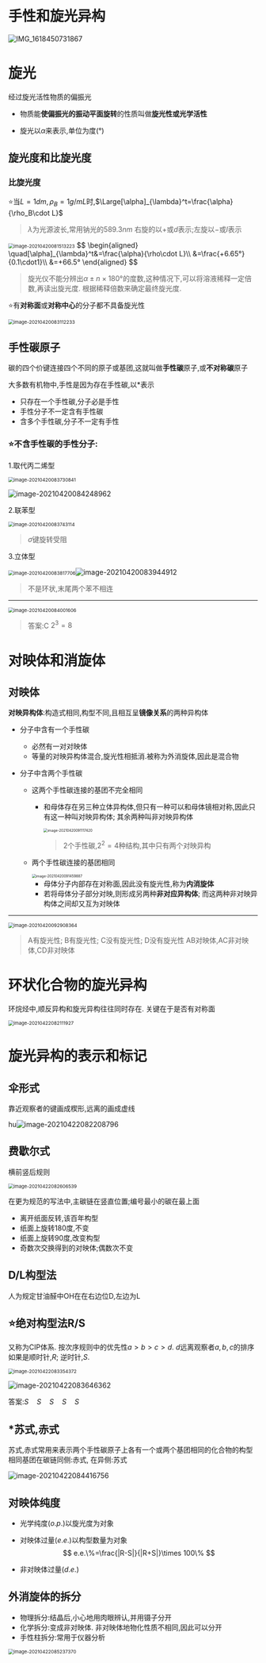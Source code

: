 

# 手性和旋光异构

![IMG_1618450731867](IMG_1618450731867-1619181673901.jpg)

# 旋光

经过旋光活性物质的偏振光

+  物质能**使偏振光的振动平面旋转**的性质叫做**旋光性或光学活性**

+  旋光以$\alpha$来表示,单位为度(°)

## 旋光度和比旋光度

### 比旋光度

:star:当$L=1dm,\rho_B=1g/mL$时,$\Large[\alpha]_{\lambda}^t=\frac{\alpha}{\rho_B\cdot L}$

>  $\lambda$为光源波长,常用钠光的$589.3nm$
>  右旋的以$+$或$d$表示;左旋以$-$或$l$表示

<img src="image-20210420081513223.png" alt="image-20210420081513223" style="zoom:67%;" />
$$
\begin{aligned}
\quad[\alpha]_{\lambda}^t&=\frac{\alpha}{\rho\cdot L}\\
&=\frac{+6.65°}{0.1\cdot1}\\
&=+66.5°
\end{aligned}
$$

>  旋光仪不能分辨出$\alpha\pm n\times180°$的度数,这种情况下,可以将溶液稀释一定倍数,再读出旋光度. 根据稀释倍数来确定最终旋光度.

:star:有**对称面**或**对称中心**的分子都不具备旋光性

<img src="image-20210420083112233.png" alt="image-20210420083112233" style="zoom:67%;" />

## 手性碳原子

碳的四个价键连接四个不同的原子或基团,这就叫做**手性碳**原子,或**不对称碳**原子

大多数有机物中,手性是因为存在手性碳,以*表示

+  只存在一个手性碳,分子必是手性
+  手性分子不一定含有手性碳
+  含多个手性碳,分子不一定有手性

### :star:**不含手性碳的手性分子**:

1.取代丙二烯型

<img src="image-20210420083730841.png" alt="image-20210420083730841" style="zoom:67%;" />

![image-20210420084248962](image-20210420084248962.png)



2.联苯型

<img src="image-20210420083743114.png" alt="image-20210420083743114" style="zoom:67%;" />

>  $\sigma$键旋转受阻

3.立体型

<img src="image-20210420083817706.png" alt="image-20210420083817706" style="zoom:67%;" />![image-20210420083944912](image-20210420083944912.png)

>  不是环状,末尾两个苯不相连

---

<img src="image-20210420084001606.png" alt="image-20210420084001606" style="zoom:67%;" />

>  答案:C
>  $2^3=8$

# 对映体和消旋体

## 对映体

**对映异构体**:构造式相同,构型不同,且相互呈**镜像关系**的两种异构体

+  分子中含有一个手性碳
   +  必然有一对对映体
   +  等量的对映异构体混合,旋光性相抵消.被称为外消旋体,因此是混合物

+  分子中含两个手性碳

   +  这两个手性碳连接的基团不完全相同

      +  和母体存在另三种立体异构体,但只有一种可以和母体镜相对称,因此只有这一种叫对映异构体; 其余两种叫非对映异构体

         <img src="image-20210420091117420.png" alt="image-20210420091117420" style="zoom:50%;" />

         >  2个手性碳,$2^2=4$种结构,其中只有两个对映异构

   +  两个手性碳连接的基团相同

      <img src="image-20210420091459887.png" alt="image-20210420091459887" style="zoom:50%;" />

      +  母体分子内部存在对称面,因此没有旋光性,称为**内消旋体**
      +  若将母体分子部分对映,则形成另两种**非对应异构体**; 而这两种非对映异构体之间却又互为对映体

---

<img src="image-20210420092908364.png" alt="image-20210420092908364" style="zoom:67%;" />

>  A有旋光性; B有旋光性; C没有旋光性; D没有旋光性
>  AB对映体,AC非对映体,CD非对映体

# 环状化合物的旋光异构

环烷烃中,顺反异构和旋光异构往往同时存在. 关键在于是否有对称面

<img src="image-20210422082111927.png" alt="image-20210422082111927" style="zoom:67%;" />

# 旋光异构的表示和标记

## 伞形式

靠近观察者的键画成楔形,远离的画成虚线

hu![image-20210422082208796](image-20210422082208796.png)

## 费歇尔式

横前竖后规则

<img src="image-20210422082606539.png" alt="image-20210422082606539" style="zoom:67%;" />

在更为规范的写法中,主碳链在竖直位置;编号最小的碳在最上面

+  离开纸面反转,该百年构型
+  纸面上旋转180度,不变
+  纸面上旋转90度,改变构型
+  奇数次交换得到的对映体;偶数次不变

## D/L构型法

人为规定甘油醛中OH在在右边位D,左边为L

## :star:绝对构型法R/S

又称为CIP体系. 按次序规则中的优先性$a>b>c>d$. $d$远离观察者$a,b,c$的排序如果是顺时针,$R$;
逆时针,$S$.

<img src="image-20210422083354372.png" alt="image-20210422083354372" style="zoom:67%;" />

![image-20210422083646362](image-20210422083646362.png)

答案:$S\quad S\quad  S\quad  S\quad  S$

## *苏式,赤式

苏式,赤式常用来表示两个手性碳原子上各有一个或两个基团相同的化合物的构型
相同基团在碳链同侧:赤式, 在异侧:苏式

![image-20210422084416756](image-20210422084416756.png)

## 对映体纯度

+  光学纯度$(o.p.)$以旋光度为对象

+  对映体过量$(e.e.)$以构型数量为对象
   $$
   e.e.\%=\frac{|R-S|}{|R+S|}\times 100\%
   $$
   
+  非对映体过量$(d.e.)$

## 外消旋体的拆分

+  物理拆分:结晶后,小心地用肉眼辨认,并用镊子分开
+  化学拆分:变成非对映体. 非对映体地物化性质不相同,因此可以分开
+  手性柱拆分:常用于仪器分析

<img src="image-20210422085237370.png" alt="image-20210422085237370" style="zoom:67%;" />